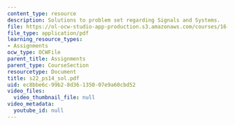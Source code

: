 ```yaml
---
content_type: resource
description: Solutions to problem set regarding Signals and Systems.
file: https://ol-ocw-studio-app-production.s3.amazonaws.com/courses/16-01-unified-engineering-i-ii-iii-iv-fall-2005-spring-2006/ec8bbe6c99b28d36135007e9a60cbd52_s22_ps14_sol.pdf
file_type: application/pdf
learning_resource_types:
- Assignments
ocw_type: OCWFile
parent_title: Assignments
parent_type: CourseSection
resourcetype: Document
title: s22_ps14_sol.pdf
uid: ec8bbe6c-99b2-8d36-1350-07e9a60cbd52
video_files:
  video_thumbnail_file: null
video_metadata:
  youtube_id: null
---
```


